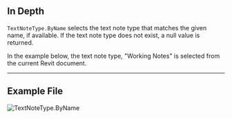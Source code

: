 ## In Depth
`TextNoteType.ByName` selects the text note type that matches the given name, if available. If the text note type does not exist, a null value is returned.

In the example below, the text note type, "Working Notes" is selected from the current Revit document.

___
## Example File

![TextNoteType.ByName](./Revit.Elements.TextNoteType.ByName_img.jpg)
